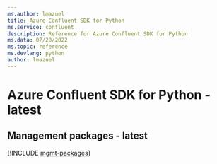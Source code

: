```yaml
---
ms.author: lmazuel
title: Azure Confluent SDK for Python
ms.service: confluent
description: Reference for Azure Confluent SDK for Python
ms.data: 07/28/2022
ms.topic: reference
ms.devlang: python
author: lmazuel
---
```

# Azure Confluent SDK for Python - latest

## Management packages - latest
[!INCLUDE [mgmt-packages](confluent-mgmt-index.md)]